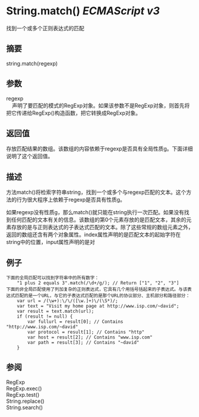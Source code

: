 # String.match() _ECMAScript v3_

找到一个或多个正则表达式的匹配

## 摘要

string.match(regexp)

## 参数

regexp  
    声明了要匹配的模式的RegExp对象。如果该参数不是RegExp对象，则首先将把它传递给RegExp()构造函数，把它转换成RegExp对象。

## 返回值

存放匹配结果的数组。该数组的内容依赖于regexp是否具有全局性质g。下面详细说明了这个返回值。

## 描述

方法match()将检索字符串string，找到一个或多个与regexp匹配的文本。这个方法的行为很大程序上依赖于regexp是否具有性质g。  
  
  
如果regexp没有性质g，那么match()就只能在string执行一次匹配。如果没有找到任何匹配的文本有关的信息。该数组的第0个元素存放的是匹配文本，其余的元素存放的是与正则表达式的子表达式匹配的文本。除了这些常规的数组元素之外，返回的数组还含有两个对象属性。index属性声明的是匹配文本的起始字符在string中的位置，input属性声明的是对

## 例子

    下面的全局匹配可以找到字符串中的所有数字：
        "1 plus 2 equals 3".match(/\d+/g/); // Return ["1", "2", "3"]
    下面的非全局匹配使用了列加复杂的正则表达式，它具有几个用括号括起来的子表达式。与该表达式匹配的是一个URL，与它的子表达式匹配的是那个URL的协议部分、主机部分和路径部分：
        var url = /(\w+):\/\/([\w.]+)\/(\S*)/;
        var text = "Visit my home page at http://www.isp.com/~david";
        var result = text.match(url);
        if (result != null) {
            var fullurl = result[0]; // Contains "http://www.isp.com/~david"
            var protocol = result[1]; // Contains "http"
            var host = result[2]; // Contains "www.isp.com"
            var path = result[3]; // Contains "~david"
        }

## 参阅

RegExp  
RegExp.exec()  
RegExp.test()  
String.replace()  
String.search()

